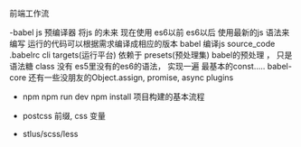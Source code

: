 前端工作流

-babel js 预编译器 将js 的未来 现在使用
es6以前 es6以后
使用最新的js 语法来编写 运行的代码可以根据需求编译成相应的版本
babel 编译js 
source_code .babelrc cli targets(运行平台)
依赖于 presets(预处理集)
babel的预处理 ， 只是语法糖 class 没有
es5里没有的es6的语法， 实现一遍 最基本的const.....
babel-core
还有一些没朋友的Object.assign, promise, async
plugins

- npm 
  npm run dev
  npm install
  项目构建的基本流程
- postcss
  前缀, css 变量

- stlus/scss/less

